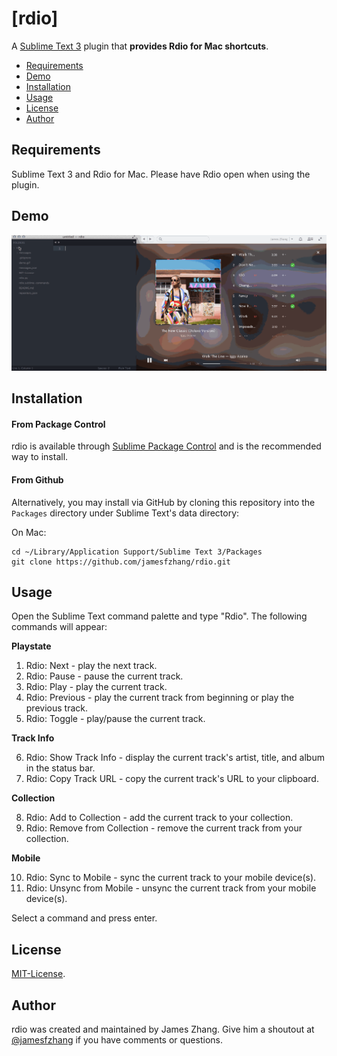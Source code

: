 [rdio]
===============
A [Sublime Text 3](http://www.sublimetext.com/) plugin that **provides Rdio for Mac shortcuts**.

- [Requirements](#requirements)
- [Demo](#demo)
- [Installation](#installation)
- [Usage](#usage)
- [License](#license)
- [Author](#author)

Requirements
-------
Sublime Text 3 and Rdio for Mac. Please have Rdio open when using the plugin.

Demo
-------
![Image](https://github.com/jamesfzhang/rdio/blob/master/demo.gif?raw=true)

Installation
-------
#### From Package Control
rdio is available through [Sublime Package Control](https://sublime.wbond.net/packages/rdio)
and is the recommended way to install.

#### From Github
Alternatively, you may install via GitHub by cloning this repository into the `Packages`
directory under Sublime Text's data directory:

On Mac:

```
cd ~/Library/Application Support/Sublime Text 3/Packages
git clone https://github.com/jamesfzhang/rdio.git
```

Usage
-------
Open the Sublime Text command palette and type "Rdio". The following commands will appear:

**Playstate**

1. Rdio: Next - play the next track.
2. Rdio: Pause - pause the current track.
3. Rdio: Play - play the current track.
4. Rdio: Previous - play the current track from beginning or play the previous track.
5. Rdio: Toggle - play/pause the current track.

**Track Info**

6. Rdio: Show Track Info - display the current track's artist, title, and album in the status bar.
7. Rdio: Copy Track URL - copy the current track's URL to your clipboard.

**Collection**

8. Rdio: Add to Collection - add the current track to your collection.
9. Rdio: Remove from Collection - remove the current track from your collection.

**Mobile**

10. Rdio: Sync to Mobile - sync the current track to your mobile device(s).
11. Rdio: Unsync from Mobile - unsync the current track from your mobile device(s).

Select a command and press enter.

License
-------
[MIT-License](https://raw.github.com/jamesfzhang/rdio/master/MIT-License).

Author
-------
rdio was created and maintained by James Zhang. Give him a shoutout at [@jamesfzhang](https://twitter.com/jamesfzhang)
if you have comments or questions.
